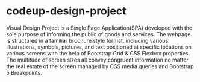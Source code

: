 # codeup-design-project
Visual Design Project is a Single Page Application(SPA) developed with the sole purpose of informing the public of goods and services. 
The webpage is structured in a familiar brochure style format, including various illustrations, symbols, pictures, and text positioned 
at specific locations on various screens with the help of Bootstrap Grid & CSS Flexbox properties. The multitude of screen sizes all 
convey congruent information no matter the real estate of the screen managed by CSS media queries and Bootstrap 5 Breakpoints.
